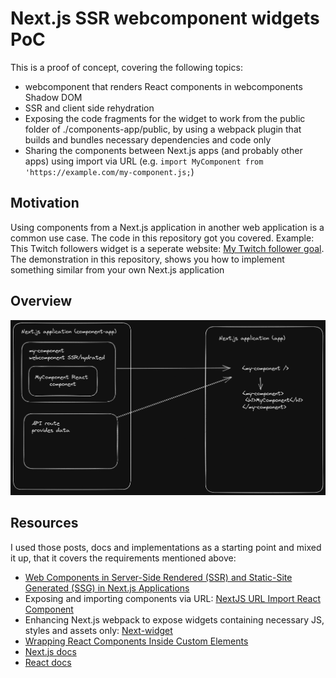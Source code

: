 # Next.js SSR webcomponent widgets PoC
This is a proof of concept, covering the following topics:
* webcomponent that renders React components in webcomponents Shadow DOM
* SSR and client side rehydration
* Exposing the code fragments for the widget to work from the public folder of ./components-app/public, by using a webpack plugin that builds and bundles necessary dependencies and code only
* Sharing the components between Next.js apps (and probably other apps) using import via URL (e.g. `import MyComponent from 'https://example.com/my-component.js;`)

## Motivation
Using components from a Next.js application in another web application is a common use case. The code in this repository got you covered.
Example: This Twitch followers widget is a seperate website: [My Twitch follower goal](https://dashboard.twitch.tv/widgets/goal/h3nr1p). 
The demonstration in this repository, shows you how to implement something similar from your own Next.js application 

## Overview
![image](./architecture.png)

## Resources
I used those posts, docs and implementations as a starting point and mixed it up, that it covers the requirements mentioned above:
* [Web Components in Server-Side Rendered (SSR) and Static-Site Generated (SSG) in Next.js Applications](https://www.newline.co/@kchan/web-components-in-server-side-rendered-ssr-and-static-site-generated-ssg-in-nextjs-applications--6b2e93b2)
* Exposing and importing components via URL: [NextJS URL Import React Component](https://github.com/TomasHubelbauer/next-url-import-react-component)
* Enhancing Next.js webpack to expose widgets containing necessary JS, styles and assets only: [Next-widget](https://github.com/LeMisterV/Next-widget)
* [Wrapping React Components Inside Custom Elements](https://gilfink.medium.com/wrapping-react-components-inside-custom-elements-97431d1155bd)
* [Next.js docs](https://nextjs.org/docs)
* [React docs](https://reactjs.org/docs/getting-started.html)